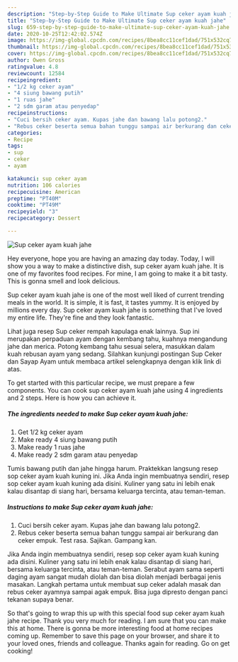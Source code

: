 ```yaml
---
description: "Step-by-Step Guide to Make Ultimate Sup ceker ayam kuah jahe"
title: "Step-by-Step Guide to Make Ultimate Sup ceker ayam kuah jahe"
slug: 659-step-by-step-guide-to-make-ultimate-sup-ceker-ayam-kuah-jahe
date: 2020-10-25T12:42:02.574Z
image: https://img-global.cpcdn.com/recipes/8bea8cc11cef1dad/751x532cq70/sup-ceker-ayam-kuah-jahe-foto-resep-utama.jpg
thumbnail: https://img-global.cpcdn.com/recipes/8bea8cc11cef1dad/751x532cq70/sup-ceker-ayam-kuah-jahe-foto-resep-utama.jpg
cover: https://img-global.cpcdn.com/recipes/8bea8cc11cef1dad/751x532cq70/sup-ceker-ayam-kuah-jahe-foto-resep-utama.jpg
author: Owen Gross
ratingvalue: 4.8
reviewcount: 12584
recipeingredient:
- "1/2 kg ceker ayam"
- "4 siung bawang putih"
- "1 ruas jahe"
- "2 sdm garam atau penyedap"
recipeinstructions:
- "Cuci bersih ceker ayam. Kupas jahe dan bawang lalu potong2."
- "Rebus ceker beserta semua bahan tunggu sampai air berkurang dan ceker empuk. Test rasa. Sajikan. Gampang kan."
categories:
- Recipe
tags:
- sup
- ceker
- ayam

katakunci: sup ceker ayam 
nutrition: 106 calories
recipecuisine: American
preptime: "PT40M"
cooktime: "PT49M"
recipeyield: "3"
recipecategory: Dessert

---
```



![Sup ceker ayam kuah jahe](https://img-global.cpcdn.com/recipes/8bea8cc11cef1dad/751x532cq70/sup-ceker-ayam-kuah-jahe-foto-resep-utama.jpg)

Hey everyone, hope you are having an amazing day today. Today, I will show you a way to make a distinctive dish, sup ceker ayam kuah jahe. It is one of my favorites food recipes. For mine, I am going to make it a bit tasty. This is gonna smell and look delicious.

Sup ceker ayam kuah jahe is one of the most well liked of current trending meals in the world. It is simple, it is fast, it tastes yummy. It is enjoyed by millions every day. Sup ceker ayam kuah jahe is something that I've loved my entire life. They're fine and they look fantastic.

Lihat juga resep Sup ceker rempah kapulaga enak lainnya. Sup ini merupakan perpaduan ayam dengan kembang tahu, kuahnya mengandung jahe dan merica. Potong kembang tahu sesuai selera, masukkan dalam kuah rebusan ayam yang sedang. Silahkan kunjungi postingan Sup Ceker dan Sayap Ayam untuk membaca artikel selengkapnya dengan klik link di atas.


To get started with this particular recipe, we must prepare a few components. You can cook sup ceker ayam kuah jahe using 4 ingredients and 2 steps. Here is how you can achieve it.

<!--inarticleads1-->

##### The ingredients needed to make Sup ceker ayam kuah jahe:

1. Get 1/2 kg ceker ayam
1. Make ready 4 siung bawang putih
1. Make ready 1 ruas jahe
1. Make ready 2 sdm garam atau penyedap


Tumis bawang putih dan jahe hingga harum. Praktekkan langsung resep sop ceker ayam kuah kuning ini. Jika Anda ingin membuatnya sendiri, resep sop ceker ayam kuah kuning ada disini. Kuliner yang satu ini lebih enak kalau disantap di siang hari, bersama keluarga tercinta, atau teman-teman. 

<!--inarticleads2-->

##### Instructions to make Sup ceker ayam kuah jahe:

1. Cuci bersih ceker ayam. Kupas jahe dan bawang lalu potong2.
1. Rebus ceker beserta semua bahan tunggu sampai air berkurang dan ceker empuk. Test rasa. Sajikan. Gampang kan.


Jika Anda ingin membuatnya sendiri, resep sop ceker ayam kuah kuning ada disini. Kuliner yang satu ini lebih enak kalau disantap di siang hari, bersama keluarga tercinta, atau teman-teman. Serabut ayam sama seperti daging ayam sangat mudah diolah dan bisa diolah menjadi berbagai jenis masakan. Langkah pertama untuk membuat sup ceker adalah masak dan rebus ceker ayamnya sampai agak empuk. Bisa juga dipresto dengan panci tekanan supaya benar. 

So that's going to wrap this up with this special food sup ceker ayam kuah jahe recipe. Thank you very much for reading. I am sure that you can make this at home. There is gonna be more interesting food at home recipes coming up. Remember to save this page on your browser, and share it to your loved ones, friends and colleague. Thanks again for reading. Go on get cooking!
